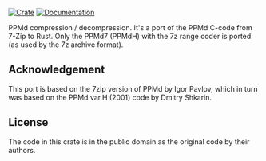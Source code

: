 [![Crate](https://img.shields.io/crates/v/ppmd-rust.svg)](https://crates.io/crates/ppmd-rust)
[![Documentation](https://docs.rs/ppmd-rust/badge.svg)](https://docs.rs/ppmd-rust)

PPMd compression / decompression. It's a port of the PPMd C-code from 7-Zip to Rust.
Only the PPMd7 (PPMdH) with the 7z range coder is ported (as used by the 7z archive format).

## Acknowledgement

This port is based on the 7zip version of PPMd by Igor Pavlov, which in turn was based on the PPMd var.H (2001)
code by Dmitry Shkarin.

## License

The code in this crate is in the public domain as the original code by their authors.
